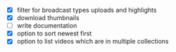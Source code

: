 
- [x] filter for broadcast types uploads and highlights
- [x] download thumbnails
- [ ] write documentation
- [x] option to sort newest first
- [x] option to list videos which are in multiple collections

